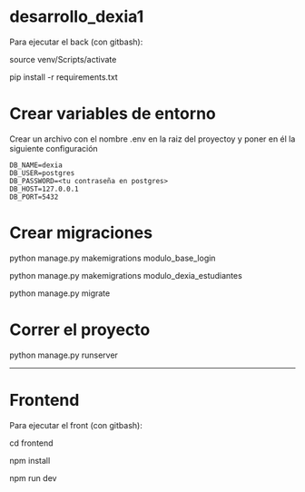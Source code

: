 # desarrollo_dexia1

Para ejecutar el back (con gitbash):

source venv/Scripts/activate

pip install -r requirements.txt


# Crear variables de entorno

Crear un archivo con el nombre .env en la raiz del proyectoy y poner en él la siguiente configuración

```
DB_NAME=dexia
DB_USER=postgres
DB_PASSWORD=<tu contraseña en postgres>
DB_HOST=127.0.0.1
DB_PORT=5432
```

# Crear migraciones

python manage.py makemigrations modulo_base_login

python manage.py makemigrations modulo_dexia_estudiantes 

python manage.py migrate

# Correr el proyecto

python manage.py runserver

--------------------------------------------------------------

# Frontend

Para ejecutar el front (con gitbash):

cd frontend

npm install

npm run dev

